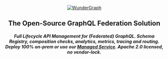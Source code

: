 <p align="center"><a href="https://wundergraph.com/">
<img src="https://github.com/wundergraph/cosmo/raw/main/docs/assets/logo.png" alt="WunderGraph" />
</a>
</p>

<div align="center">
<h2>The Open-Source GraphQL Federation Solution</h2>
<h5><i>Full Lifecycle API Management for (Federated) GraphQL. Schema Registry, composition checks, analytics, metrics, tracing and routing. </br>Deploy 100% on-prem or use our <a href="https://cosmo.wundergraph.com/login?redirectURL=https://cosmo.wundergraph.com/">Managed Service</a>. Apache 2.0 licensed, no vendor-lock.</i></h5>
</div>
